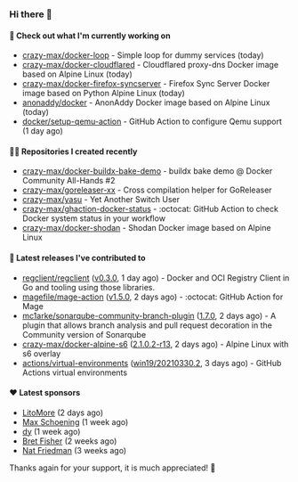 ### Hi there 👋

#### 👷 Check out what I'm currently working on

- [crazy-max/docker-loop](https://github.com/crazy-max/docker-loop) - Simple loop for dummy services (today)
- [crazy-max/docker-cloudflared](https://github.com/crazy-max/docker-cloudflared) - Cloudflared proxy-dns Docker image based on Alpine Linux (today)
- [crazy-max/docker-firefox-syncserver](https://github.com/crazy-max/docker-firefox-syncserver) - Firefox Sync Server Docker image based on Python Alpine Linux (today)
- [anonaddy/docker](https://github.com/anonaddy/docker) - AnonAddy Docker image based on Alpine Linux (today)
- [docker/setup-qemu-action](https://github.com/docker/setup-qemu-action) - GitHub Action to configure Qemu support (1 day ago)

#### 👨‍💻 Repositories I created recently

- [crazy-max/docker-buildx-bake-demo](https://github.com/crazy-max/docker-buildx-bake-demo) - buildx bake demo @ Docker Community All-Hands #2
- [crazy-max/goreleaser-xx](https://github.com/crazy-max/goreleaser-xx) - Cross compilation helper for GoReleaser
- [crazy-max/yasu](https://github.com/crazy-max/yasu) - Yet Another Switch User
- [crazy-max/ghaction-docker-status](https://github.com/crazy-max/ghaction-docker-status) - :octocat: GitHub Action to check Docker system status in your workflow
- [crazy-max/docker-shodan](https://github.com/crazy-max/docker-shodan) - Shodan Docker image based on Alpine Linux

#### 🚀 Latest releases I've contributed to

- [regclient/regclient](https://github.com/regclient/regclient) ([v0.3.0](https://github.com/regclient/regclient/releases/tag/v0.3.0), 1 day ago) - Docker and OCI Registry Client in Go and tooling using those libraries.
- [magefile/mage-action](https://github.com/magefile/mage-action) ([v1.5.0](https://github.com/magefile/mage-action/releases/tag/v1.5.0), 2 days ago) - :octocat: GitHub Action for Mage
- [mc1arke/sonarqube-community-branch-plugin](https://github.com/mc1arke/sonarqube-community-branch-plugin) ([1.7.0](https://github.com/mc1arke/sonarqube-community-branch-plugin/releases/tag/1.7.0), 2 days ago) - A plugin that allows branch analysis and pull request decoration in the Community version of Sonarqube
- [crazy-max/docker-alpine-s6](https://github.com/crazy-max/docker-alpine-s6) ([2.1.0.2-r13](https://github.com/crazy-max/docker-alpine-s6/releases/tag/2.1.0.2-r13), 2 days ago) - Alpine Linux with s6 overlay
- [actions/virtual-environments](https://github.com/actions/virtual-environments) ([win19/20210330.2](https://github.com/actions/virtual-environments/releases/tag/win19%2F20210330.2), 3 days ago) - GitHub Actions virtual environments

#### ❤️ Latest sponsors
- [LitoMore](https://github.com/LitoMore) (2 days ago)
- [Max Schoening](https://github.com/max) (1 week ago)
- [dy](https://github.com/dyipon) (1 week ago)
- [Bret Fisher](https://github.com/BretFisher) (2 weeks ago)
- [Nat Friedman](https://github.com/nat) (3 weeks ago)

Thanks again for your support, it is much appreciated! 🙏
